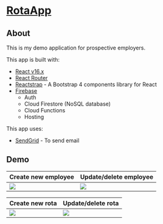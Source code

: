 # [RotaApp](https://rota-app-d44dd.web.app)

## About 
This is my demo application for prospective employers.

This app is built with:
- [React v16.x](https://github.com/facebook/react)
- [React Router](https://github.com/ReactTraining/react-router)
- [Reactstrap](https://reactstrap.github.io) - A Bootstrap 4 components library for React
- [Firebase](https://firebase.google.com)
  - Auth
  - Cloud Firestore (NoSQL database)
  - Cloud Functions
  - Hosting

This app uses:
- [SendGrid](https://sendgrid.com) - To send email

## Demo

Create new employee | Update/delete employee
------------ | -------------
![](README-gifs/add-employee.gif) | ![](README-gifs/edit-delete-employee.gif)

Create new rota | Update/delete rota
------------ | -------------
![](README-gifs/create-rota.gif) | ![](README-gifs/update-delete-rota.gif)